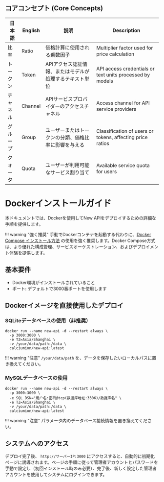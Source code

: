 ## コアコンセプト (Core Concepts)

| 日本語 | English | 説明 | Description |
|------|---------|------|-------------|
| 比率 | Ratio | 価格計算に使用される乗数因子 | Multiplier factor used for price calculation |
| トークン | Token | APIアクセス認証情報、またはモデルが処理するテキスト単位 | API access credentials or text units processed by models |
| チャネル | Channel | APIサービスプロバイダーのアクセスチャネル | Access channel for API service providers |
| グループ | Group | ユーザーまたはトークンの分類、価格比率に影響を与える | Classification of users or tokens, affecting price ratios |
| クォータ | Quota | ユーザーが利用可能なサービス割り当て | Available service quota for users |

# Dockerインストールガイド

本ドキュメントでは、Dockerを使用してNew APIをデプロイするための詳細な手順を提供します。

!!! warning "強く推奨"
    手動でDockerコンテナを起動する代わりに、[Docker Compose インストール方法](docker-compose-installation.md) の使用を強く推奨します。Docker Compose方式は、より優れた構成管理、サービスオーケストレーション、およびデプロイメント体験を提供します。

## 基本要件

- Docker環境がインストールされていること
- ポート: デフォルトで3000番ポートを使用します

## Dockerイメージを直接使用したデプロイ

### SQLiteデータベースの使用（非推奨）

```shell
docker run --name new-api -d --restart always \
  -p 3000:3000 \
  -e TZ=Asia/Shanghai \
  -v /your/data/path:/data \
  calciumion/new-api:latest
```

!!! warning "注意"
    `/your/data/path` を、データを保存したいローカルパスに置き換えてください。

### MySQLデータベースの使用

```shell
docker run --name new-api -d --restart always \
  -p 3000:3000 \
  -e SQL_DSN="用户名:密码@tcp(数据库地址:3306)/数据库名" \
  -e TZ=Asia/Shanghai \
  -v /your/data/path:/data \
  calciumion/new-api:latest
```

!!! warning "注意"
    パラメータ内のデータベース接続情報を置き換えてください。

## システムへのアクセス

デプロイ完了後、 `http://サーバーIP:3000` にアクセスすると、自動的に初期化ページに誘導されます。ページの手順に従って管理者アカウントとパスワードを手動で設定し（初回インストール時のみ必要）、完了後、新しく設定した管理者アカウントを使用してシステムにログインできます。